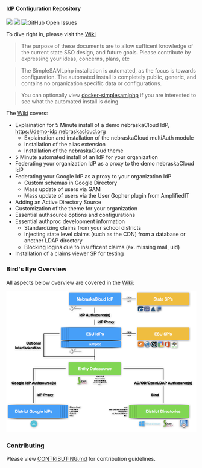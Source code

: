 #### IdP Configuration Repository
[![](https://img.shields.io/badge/Project-Public-blue.svg)]() [![](https://img.shields.io/badge/Version-1.15.0-blue.svg)](https://github.com/ESUCC/public-simplesamlphp/network) ![GitHub Open Issues](https://img.shields.io/github/issues/ESUCC/public-simplesamlphp.svg)

To dive right in, please visit the [Wiki]

> The purpose of these documents are to allow sufficent
> knowledge of the current state SSO design, and future goals.
> Please contribute by expressing your ideas, concerns, plans, etc

> The SimpleSAMLphp installation is automated, as the focus is towards configuration.
> The automated install is completely public, generic, and contains no
> organization specific data or configurations.

> You can optionally view [docker-simplesamlphp] if you are interested to see what the automated install is doing.

The [Wiki] covers:
  - Explaination for 5 Minute install of a demo nebraskaCloud IdP, https://demo-idp.nebraskacloud.org
    - Explaination and installation of the nebraskaCloud multiAuth module
    - Installation of the alias extension
    - Installation of the nebraskaCloud theme
  - 5 Minute automated install of an IdP for your organization
  - Federating your organization IdP as a proxy to the demo nebraskaCloud IdP
  - Federating your Google IdP as a proxy to your organization IdP
    - Custom schemas in Google Directory
    - Mass update of users via GAM
    - Mass update of users via the User Gopher plugin from AmplifiedIT
  - Adding an Active Directory Source
  - Customization of the theme for your organization
  - Essential authsource options and configurations
  - Essential authproc development information
    - Standardizing claims from your school districts
    - Injecting state level claims (such as the CDN) from a database or another LDAP directory
    - Blocking logins due to insufficent claims (ex. missing mail, uid)
  - Installation of a claims viewer SP for testing

### Bird's Eye Overview
All aspects below overview are covered in the [Wiki]:

![Birds-Eye-Image][Birds-Eye-Image]

### Contributing

Please view [CONTRIBUTING.md] for contribution guidelines.

[//]: # (These are reference links used in the body of this note and get stripped out when the markdown processor does its job. There is no need to format nicely because it shouldn't be seen. Thanks SO - http://stackoverflow.com/questions/4823468/store-comments-in-markdown-syntax)
   [Wiki]: https://github.com/ESUCC/public-simplesamlphp/wiki
   [docker-simplesamlphp]: https://github.com/Venator-Fox/docker-simplesamlphp/blob/master/1.15.0/Dockerfile
   [Birds-Eye-Image]: https://github.com/ESUCC/public-simplesamlphp/blob/master/wiki-resources/images/birds-eye-overview.png "Birds Eye Overview"
   [CONTRIBUTING.md]: CONTRIBUTING.md
